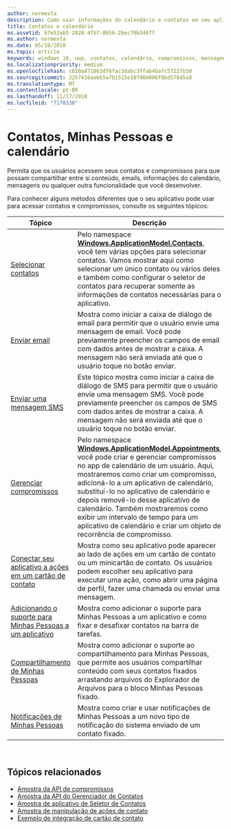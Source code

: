 ```yaml
---
author: normesta
description: Como usar informações do calendário e contatos em seu aplicativo UWP.
title: Contatos e calendário
ms.assetid: b7e53ab5-2828-4fb7-8656-2bec70b3467f
ms.author: normesta
ms.date: 05/18/2018
ms.topic: article
keywords: windows 10, uwp, contatos, calendário, compromissos, mensagens de email
ms.localizationpriority: medium
ms.openlocfilehash: c020a871863df6fac3dabc3ffab4bafc57227b50
ms.sourcegitcommit: 3257416aebb5a7b1515e107866806f8bd57845a8
ms.translationtype: MT
ms.contentlocale: pt-BR
ms.lasthandoff: 11/17/2018
ms.locfileid: "7170338"
---
```

# <a name="contacts-my-people-and-calendar"></a>Contatos, Minhas Pessoas e calendário


Permita que os usuários acessem seus contatos e compromissos para que possam compartilhar entre si conteúdo, emails, informações do calendário, mensagens ou qualquer outra funcionalidade que você desenvolver.

Para conhecer alguns métodos diferentes que o seu aplicativo pode usar para acessar contatos e compromissos, consulte os seguintes tópicos:

| Tópico | Descrição |
|-------|-------------|
| [Selecionar contatos](selecting-contacts.md) | Pelo namespace [<strong>Windows.ApplicationModel.Contacts</strong>](https://msdn.microsoft.com/library/windows/apps/BR225002), você tem várias opções para selecionar contatos. Vamos mostrar aqui como selecionar um único contato ou vários deles e também como configurar o seletor de contatos para recuperar somente as informações de contatos necessárias para o aplicativo. |
| [Enviar email](sending-email.md) | Mostra como iniciar a caixa de diálogo de email para permitir que o usuário envie uma mensagem de email. Você pode previamente preencher os campos de email com dados antes de mostrar a caixa. A mensagem não será enviada até que o usuário toque no botão enviar. |
| [Enviar uma mensagem SMS](sending-an-sms-message.md) | Este tópico mostra como iniciar a caixa de diálogo de SMS para permitir que o usuário envie uma mensagem SMS. Você pode previamente preencher os campos de SMS com dados antes de mostrar a caixa. A mensagem não será enviada até que o usuário toque no botão enviar. |
| [Gerenciar compromissos](managing-appointments.md) | Pelo namespace [<strong>Windows.ApplicationModel.Appointments</strong>](https://msdn.microsoft.com/library/windows/apps/Dn263359), você pode criar e gerenciar compromissos no app de calendário de um usuário. Aqui, mostraremos como criar um compromisso, adicioná-lo a um aplicativo de calendário, substituí-lo no aplicativo de calendário e depois removê-lo desse aplicativo de calendário. Também mostraremos como exibir um intervalo de tempo para um aplicativo de calendário e criar um objeto de recorrência de compromisso. |
| [Conectar seu aplicativo a ações em um cartão de contato](integrating-with-contacts.md) | Mostra como seu aplicativo pode aparecer ao lado de ações em um cartão de contato ou um minicartão de contato. Os usuários podem escolher seu aplicativo para executar uma ação, como abrir uma página de perfil, fazer uma chamada ou enviar uma mensagem. |
| [Adicionando o suporte para Minhas Pessoas a um aplicativo](my-people-support.md) | Mostra como adicionar o suporte para Minhas Pessoas a um aplicativo e como fixar e desafixar contatos na barra de tarefas. |
| [Compartilhamento de Minhas Pessoas](my-people-sharing.md) | Mostra como adicionar o suporte ao compartilhamento para Minhas Pessoas, que permite aos usuários compartilhar conteúdo com seus contatos fixados arrastando arquivos do Explorador de Arquivos para o bloco Minhas Pessoas fixado. |
| [Notificações de Minhas Pessoas](my-people-notifications.md) | Mostra como criar e usar notificações de Minhas Pessoas a um novo tipo de notificação do sistema enviado de um contato fixado. |

 

## <a name="related-topics"></a>Tópicos relacionados

* [Amostra da API de compromissos](http://go.microsoft.com/fwlink/p/?linkid=309836)
* [Amostra da API do Gerenciador de Contatos](http://go.microsoft.com/fwlink/p/?LinkID=310079)
* [Amostra de aplicativo de Seletor de Contatos](http://go.microsoft.com/fwlink/p/?linkid=231575)
* [Amostra de manipulação de ações de contato](http://go.microsoft.com/fwlink/p/?LinkID=320151)
* [Exemplo de integração de cartão de contato](https://github.com/Microsoft/Windows-universal-samples/tree/master/Samples/ContactCardIntegration)
